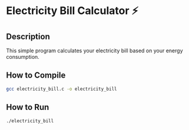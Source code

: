 
# Electricity Bill Calculator ⚡️

## Description
This simple program calculates your electricity bill based on your energy consumption.

## How to Compile
```bash
gcc electricity_bill.c -o electricity_bill
```

## How to Run
```bash
./electricity_bill
```

